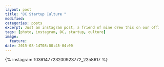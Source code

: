 ```yaml
---
layout: post
title: "DC Startup Culture "
modified: 
categories: posts
excerpt: Just an instagram post, a friend of mine drew this on our office wall.
tags: [photo, instagram, DC, startup, culture]
image:
  feature:
date: 2015-08-14T08:00:45-04:00
---
```

{% instagram 1036147723200923772_2258617 %}
